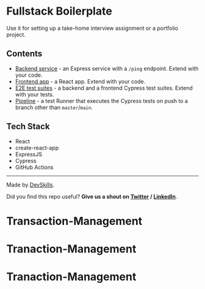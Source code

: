  # Fullstack Boilerplate

Use it for setting up a take-home interview assignment or a portfolio project.

## Contents

- [Backend service](https://github.com/DevSkillsHQ/fullstack-boilerplate-express-react/tree/main/app-express) - an Express service with a `/ping` endpoint. Extend with your code.
- [Frontend app](https://github.com/DevSkillsHQ/fullstack-boilerplate-express-react/tree/main/app-react) - a React app. Extend with your code.
- [E2E test suites](https://github.com/DevSkillsHQ/fullstack-boilerplate-express-react/tree/main/cypress/integration) - a backend and a frontend Cypress test suites. Extend with your tests.
- [Pipeline](https://github.com/DevSkillsHQ/fullstack-boilerplate-express-react/blob/main/.github/workflows/tests.yml) - a test Runner that executes the Cypress tests on push to a branch other than `master`/`main`.

## Tech Stack

- React
- create-react-app
- ExpressJS
- Cypress
- GitHub Actions
---

Made by [DevSkills](https://devskills.co).

Did you find this repo useful? **Give us a shout on [Twitter](https://twitter.com/DevSkillsHQ) / [LinkedIn](https://www.linkedin.com/company/devskills)**.
# Transaction-Management
# Tranaction-Management
# Tranaction-Management
